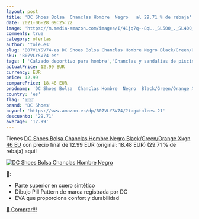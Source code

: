 ```yaml
---
layout: post
title: 'DC Shoes Bolsa  Chanclas Hombre  Negro   al 29.71 % de rebaja'
date: 2021-06-28 09:25:22
image: 'https://m.media-amazon.com/images/I/41jq7q--8qL._SL500_._SL400_.jpg'
comments: true
category: ofertas
author: 'tole.es'
slug: 'B07VLYSV74-es DC Shoes Bolsa Chanclas Hombre Negro Black/Green/Orange...'
sku: 'B07VLYSV74-es'
tags: [ 'Calzado deportivo para hombre','Chanclas y sandalias de piscina para hombre','Zapatillas y calzado deportivo para hombre','Zapatos','Zapatos para hombre','Zapatos y complementos','chanclas','dc shoes', ]
actualPrice: 12.99 EUR
currency: EUR
price: 12.99
comparePrice: 18.48 EUR
prodname: 'DC Shoes Bolsa  Chanclas Hombre  Negro  Black/Green/Orange Xkgn   46 EU'
country: 'es'
flag: '🇪🇸'
brand: 'DC Shoes'
buyurl: 'https://www.amazon.es/dp/B07VLYSV74/?tag=tolees-21'
descuento: '29.71'
average: '12.99'
---
```


Tienes [DC Shoes Bolsa  Chanclas Hombre  Negro  Black/Green/Orange Xkgn   46 EU](https://www.amazon.es/dp/B07VLYSV74/?tag=tolees-21) con precio final de  12.99 EUR (original: 18.48 EUR) (29.71 %  de rebaja) aqui!

[![DC Shoes Bolsa  Chanclas Hombre  Negro  ](https://m.media-amazon.com/images/I/41jq7q--8qL._SL500_._SL400_.jpg)](https://www.amazon.es/dp/B07VLYSV74/?tag=tolees-21)

🔎:

- Parte superior en cuero sintético
- Dibujo Pill Pattern de marca registrada por DC
- EVA que proporciona confort y durabilidad

[🛒 Comprar!!!](https://www.amazon.es/dp/B07VLYSV74/?tag=tolees-21)

